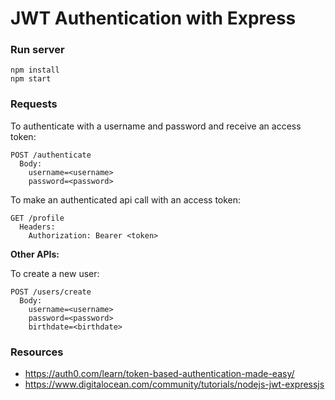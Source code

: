 # JWT Authentication with Express

### Run server
```
npm install
npm start
```

### Requests
To authenticate with a username and password and receive an access token:
```
POST /authenticate
  Body:
    username=<username>
    password=<password>
```

To make an authenticated api call with an access token:
```
GET /profile
  Headers:
    Authorization: Bearer <token>
```

**Other APIs:**

To create a new user:
```
POST /users/create
  Body:
    username=<username>
    password=<password>
    birthdate=<birthdate>
```

### Resources
- https://auth0.com/learn/token-based-authentication-made-easy/
- https://www.digitalocean.com/community/tutorials/nodejs-jwt-expressjs
